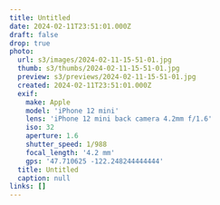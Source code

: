 ```yaml
---
title: Untitled
date: 2024-02-11T23:51:01.000Z
draft: false
drop: true
photo:
  url: s3/images/2024-02-11-15-51-01.jpg
  thumb: s3/thumbs/2024-02-11-15-51-01.jpg
  preview: s3/previews/2024-02-11-15-51-01.jpg
  created: 2024-02-11T23:51:01.000Z
  exif:
    make: Apple
    model: 'iPhone 12 mini'
    lens: 'iPhone 12 mini back camera 4.2mm f/1.6'
    iso: 32
    aperture: 1.6
    shutter_speed: 1/988
    focal_length: '4.2 mm'
    gps: '47.710625 -122.248244444444'
  title: Untitled
  caption: null
links: []
---
```

